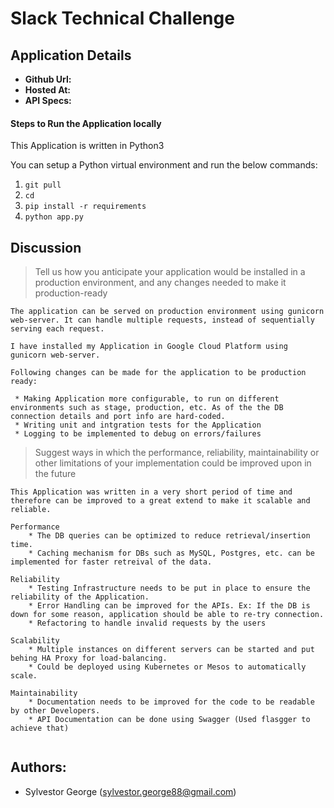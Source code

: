 # Slack Technical Challenge

## Application Details

* **Github Url:**  
* **Hosted At:** 
* **API Specs:** 


#### Steps to Run the Application locally

This Application is written in Python3

You can setup a Python virtual environment and run the below commands:

1) ```git pull ```
2)  ```cd ```
3)  ```pip install -r requirements```
4)  ```python app.py```

## Discussion

> Tell us how you anticipate your application would be installed in a production environment, and any changes needed to make it production-ready

```
The application can be served on production environment using gunicorn web-server. It can handle multiple requests, instead of sequentially serving each request.

I have installed my Application in Google Cloud Platform using gunicorn web-server.

Following changes can be made for the application to be production ready:  
 
 * Making Application more configurable, to run on different environments such as stage, production, etc. As of the the DB connection details and port info are hard-coded.
 * Writing unit and intgration tests for the Application
 * Logging to be implemented to debug on errors/failures
```

> Suggest ways in which the performance, reliability, maintainability or other limitations of your implementation could be improved upon in the future

```
This Application was written in a very short period of time and therefore can be improved to a great extend to make it scalable and reliable.
  
Performance
    * The DB queries can be optimized to reduce retrieval/insertion time. 
    * Caching mechanism for DBs such as MySQL, Postgres, etc. can be implemented for faster retreival of the data.
  
Reliability
    * Testing Infrastructure needs to be put in place to ensure the reliability of the Application.
    * Error Handling can be improved for the APIs. Ex: If the DB is down for some reason, application should be able to re-try connection.
    * Refactoring to handle invalid requests by the users
    
Scalability
    * Multiple instances on different servers can be started and put behing HA Proxy for load-balancing.
    * Could be deployed using Kubernetes or Mesos to automatically scale.
  
Maintainability
    * Documentation needs to be improved for the code to be readable by other Developers.
    * API Documentation can be done using Swagger (Used flasgger to achieve that)
    
```

## Authors:

* Sylvestor George (sylvestor.george88@gmail.com)